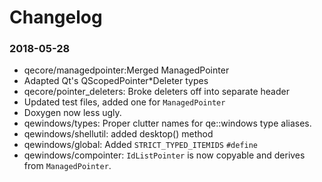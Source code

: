 # Changelog

### 2018-05-28
* qecore/managedpointer:Merged ManagedPointer
* Adapted Qt's QScopedPointer*Deleter types
* qecore/pointer_deleters: Broke deleters off into separate header
* Updated test files, added one for `ManagedPointer`
* Doxygen now less ugly.
* qewindows/types: Proper clutter names for qe::windows type aliases.
* qewindows/shellutil: added desktop() method
* qewindows/global: Added `STRICT_TYPED_ITEMIDS` `#define`
* qewindows/compointer: `IdListPointer` is now copyable and derives from `ManagedPointer`.